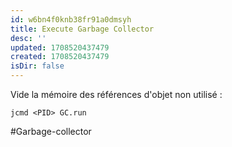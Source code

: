 ```yaml
---
id: w6bn4f0knb38fr91a0dmsyh
title: Execute Garbage Collector
desc: ''
updated: 1708520437479
created: 1708520437479
isDir: false
---
```

Vide la mémoire des références d'objet non utilisé :

`jcmd <PID> GC.run`


#Garbage-collector